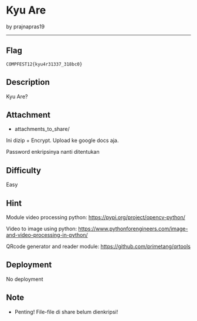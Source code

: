 # Kyu Are

by prajnapras19

---

## Flag

```
COMPFEST12{kyu4r31337_318bc0}
```

## Description
Kyu Are?

## Attachment

* attachments_to_share/

Ini dizip + Encrypt. Upload ke google docs aja.

Password enkripsinya nanti ditentukan

## Difficulty
Easy

## Hint
Module video processing python: https://pypi.org/project/opencv-python/

Video to image using python: https://www.pythonforengineers.com/image-and-video-processing-in-python/

QRcode generator and reader module: https://github.com/primetang/qrtools

## Deployment

No deployment

## Note
* Penting! File-file di share belum dienkripsi!
